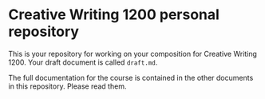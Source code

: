 # Creative Writing 1200 personal repository

This is your repository for working on your composition for Creative Writing 1200. Your draft document is called `draft.md`.

The full documentation for the course is contained in the other documents in this repository. Please read them.


